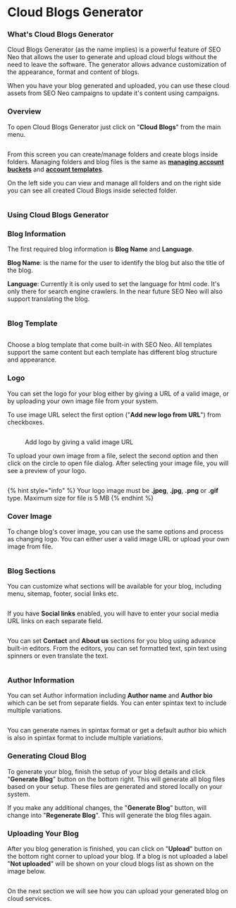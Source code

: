 # Cloud Blogs Generator

### What's Cloud Blogs Generator

Cloud Blogs Generator (as the name implies) is a powerful feature of SEO Neo that allows the user to generate and upload cloud blogs without the need to leave the software. The generator allows advance customization of the appearance, format and content of blogs.

When you have your blog generated and uploaded, you can use these cloud assets from SEO Neo campaigns to update it's content using campaigns.

### Overview

To open Cloud Blogs Generator just click on "**Cloud Blogs**" from the main menu.

<figure><img src="../../.gitbook/assets/cloud blogs main menu.jpg" alt=""><figcaption></figcaption></figure>

From this screen you can create/manage folders and create blogs inside folders. Managing folders and blog files is the same as [**managing account buckets**](../account-buckets/managing-account-buckets.md) and [**account templates**](../account-buckets/managing-accounts.md).

On the left side you can view and manage all folders and on the right side you can see all created Cloud Blogs inside selected folder.

<figure><img src="../../.gitbook/assets/cloud blogs generator - 1.jpg" alt=""><figcaption></figcaption></figure>

### Using Cloud Blogs Generator

### Blog Information

The first required blog information is **Blog Name** and **Language**.

**Blog Name**: is the name for the user to identify the blog but also the title of the blog.

**Language**: Currently it is only used to set the language for html code. It's only there for search engine crawlers. In the near future SEO Neo will also support translating the blog.

<figure><img src="../../.gitbook/assets/blog generator - 1.jpg" alt=""><figcaption></figcaption></figure>

### Blog Template

<figure><img src="../../.gitbook/assets/blog generator - template.JPG" alt=""><figcaption></figcaption></figure>

Choose a blog template that come built-in with SEO Neo. All templates support the same content but each template has different blog structure and appearance.

### Logo

You can set the logo for your blog either by giving a URL of a valid image, or by uploading your own  image file from your system.

To use image URL select the first option ("**Add new logo from URL**") from checkboxes.

<figure><img src="../../.gitbook/assets/blog generator - insert logo.jpg" alt=""><figcaption><p>Add logo by giving a valid image URL</p></figcaption></figure>

To upload your own image from a file, select the second option and then click on the circle to open file dialog. After selecting your image file, you will see a preview of your logo.

<figure><img src="../../.gitbook/assets/cloud blog generator - logo file.jpg" alt=""><figcaption></figcaption></figure>

{% hint style="info" %}
Your logo image must be **.jpeg**, **.jpg**, **.png** or **.gif** type. Maximum size for file is 5 MB
{% endhint %}

### Cover Image

To change blog's cover image, you can use the same options and process as changing logo. You can either user a valid image URL or upload your own image from file.

<figure><img src="../../.gitbook/assets/cloud generator - header image.jpg" alt=""><figcaption></figcaption></figure>

### Blog Sections

You can customize what sections will be available for your blog, including menu, sitemap, footer, social links etc.

<figure><img src="../../.gitbook/assets/cloud blogs generator - sections.jpg" alt=""><figcaption></figcaption></figure>

If you have **Social links** enabled, you will have to enter your social media URL links on each separate field.

<figure><img src="../../.gitbook/assets/cloud blog generator - social links.jpg" alt=""><figcaption></figcaption></figure>

You can set **Contact** and **About us** sections for you blog using advance built-in editors. From the editors, you can set formatted text, spin text using spinners or even translate the text.

<figure><img src="../../.gitbook/assets/cloud blog generator - sections 2.jpg" alt=""><figcaption></figcaption></figure>

### Author Information

You can set Author information including **Author name** and **Author bio** which can be set from separate fields. You can enter spintax text to include multiple variations.

<figure><img src="../../.gitbook/assets/cloud blog generator - author information.jpg" alt=""><figcaption></figcaption></figure>

You can generate names in spintax format or get a default author bio which is also in spintax format to include multiple variations.

### Generating Cloud Blog

To generate your blog, finish the setup of your blog details and click "**Generate Blog**" button on the bottom right. This will generate all blog files based on your setup. These files are generated and stored locally on your system.

If you make any additional changes, the "**Generate Blog**" button, will change into "**Regenerate Blog**". This will generate the blog files again.

### Uploading Your Blog

After you blog generation is finished, you can click on "**Upload**" button on the bottom right corner to upload your blog. If a blog is not uploaded a label "**Not uploaded**" will be shown on your cloud blogs list as shown on the image below.

<figure><img src="../../.gitbook/assets/cloud blogs - not uploaded.jpg" alt=""><figcaption></figcaption></figure>

On the next section we will see how you can upload your generated blog on cloud services.
